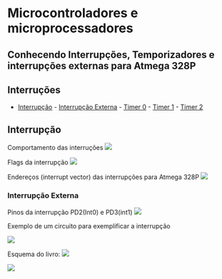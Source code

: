# Microcontroladores e microprocessadores 

 
## Conhecendo Interrupções, Temporizadores e interrupções externas para Atmega 328P

## Interruções
- [Interrupção](#Interrupção)
        - [Interrupção Externa](#Interrupção-Externa)
        - [Timer 0](#Interrupção-Externa)
        - [Timer 1](#Interrupção-Externa)
        - [Timer 2](#Interrupção-Externa)



## Interrupção

Comportamento das interruções
<img src=https://raw.githubusercontent.com/mchavesferreira/mice/main/interrupcao/imagens/comportamento_interrupcao.png>

Flags da interrupção
<img src=/quadro_interrupcoes.png>

Endereços (interrupt vector) das interrupções para Atmega 328P
<img src=https://raw.githubusercontent.com/mchavesferreira/mice/main/interrupcao/imagensenderecoes_interrupcao.png>



### Interrupção Externa

Pinos da interrupção PD2(Int0) e PD3(int1)
<img src=https://raw.githubusercontent.com/mchavesferreira/mice/main/interrupcao/imagens/pinos_interrupcao_int01.png.png>

Exemplo de um circuito para exemplificar a interrupção

<img src=https://raw.githubusercontent.com/mchavesferreira/mice/main/interrupcao/imagens/enderecoes_interrupcao.png>

Esquema do livro:
<img src=https://raw.githubusercontent.com/mchavesferreira/mice/main/interrupcao/magens/int0_livro.png>

<a href=https://wokwi.com/projects/346138374477709906><img src=https://raw.githubusercontent.com/mchavesferreira/mice/main/interrupcao/imagens/esquemasimula.png></a>


